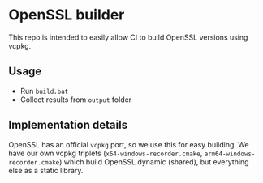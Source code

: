 # OpenSSL builder

This repo is intended to easily allow CI to build OpenSSL versions using vcpkg.

## Usage

- Run `build.bat`
- Collect results from `output` folder

## Implementation details

OpenSSL has an official `vcpkg` port, so we use this for easy building. We have our own vcpkg triplets (`x64-windows-recorder.cmake`, `arm64-windows-recorder.cmake`) which build OpenSSL dynamic (shared), but everything else as a static library.
